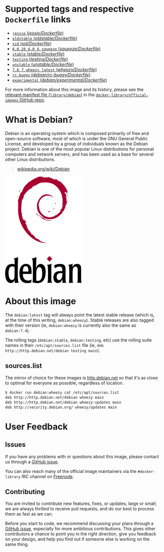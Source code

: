 # Supported tags and respective `Dockerfile` links

- [`jessie` (*jessie/Dockerfile*)](https://github.com/tianon/docker-brew-debian/blob/c126f932c08746c6be9b287d2f16d1257b6187ec/jessie/Dockerfile)
- [`oldstable` (*oldstable/Dockerfile*)](https://github.com/tianon/docker-brew-debian/blob/c126f932c08746c6be9b287d2f16d1257b6187ec/oldstable/Dockerfile)
- [`sid` (*sid/Dockerfile*)](https://github.com/tianon/docker-brew-debian/blob/c126f932c08746c6be9b287d2f16d1257b6187ec/sid/Dockerfile)
- [`6.0.10`, `6.0`, `6`, `squeeze` (*squeeze/Dockerfile*)](https://github.com/tianon/docker-brew-debian/blob/c126f932c08746c6be9b287d2f16d1257b6187ec/squeeze/Dockerfile)
- [`stable` (*stable/Dockerfile*)](https://github.com/tianon/docker-brew-debian/blob/c126f932c08746c6be9b287d2f16d1257b6187ec/stable/Dockerfile)
- [`testing` (*testing/Dockerfile*)](https://github.com/tianon/docker-brew-debian/blob/c126f932c08746c6be9b287d2f16d1257b6187ec/testing/Dockerfile)
- [`unstable` (*unstable/Dockerfile*)](https://github.com/tianon/docker-brew-debian/blob/c126f932c08746c6be9b287d2f16d1257b6187ec/unstable/Dockerfile)
- [`7.6`, `7`, `wheezy`, `latest` (*wheezy/Dockerfile*)](https://github.com/tianon/docker-brew-debian/blob/c126f932c08746c6be9b287d2f16d1257b6187ec/wheezy/Dockerfile)
- [`rc-buggy` (*debian/rc-buggy/Dockerfile*)](https://github.com/tianon/dockerfiles/blob/8c304e884f4b5b418dfdae524099ca6081a9c09a/debian/rc-buggy/Dockerfile)
- [`experimental` (*debian/experimental/Dockerfile*)](https://github.com/tianon/dockerfiles/blob/8c304e884f4b5b418dfdae524099ca6081a9c09a/debian/experimental/Dockerfile)

For more information about this image and its history, please see the [relevant
manifest file
(`library/debian`)](https://github.com/docker-library/official-images/blob/master/library/debian)
in the [`docker-library/official-images` GitHub
repo](https://github.com/docker-library/official-images).

# What is Debian?

Debian is an operating system which is composed primarily of free and
open-source software, most of which is under the GNU General Public License, and
developed by a group of individuals known as the Debian project. Debian is one
of the most popular Linux distributions for personal computers and network
servers, and has been used as a base for several other Linux distributions.

> [wikipedia.org/wiki/Debian](https://en.wikipedia.org/wiki/Debian)

![logo](https://raw.githubusercontent.com/docker-library/docs/master/debian/logo.png)

# About this image

The `debian:latest` tag will always point the latest stable release (which is,
at the time of this writing, `debian:wheezy`).  Stable releases are also tagged
with their version (ie, `debian:wheezy` is currently also the same as
`debian:7.4`).

The rolling tags (`debian:stable`, `debian:testing`, etc) use the rolling suite
names in their `/etc/apt/sources.list` file (ie, `deb
http://http.debian.net/debian testing main`).

## sources.list

The mirror of choice for these images is
[http.debian.net](http://http.debian.net) so that it's as close to optimal for
everyone as possible, regardless of location.

    $ docker run debian:wheezy cat /etc/apt/sources.list
    deb http://http.debian.net/debian wheezy main
    deb http://http.debian.net/debian wheezy-updates main
    deb http://security.debian.org/ wheezy/updates main

# User Feedback

## Issues

If you have any problems with or questions about this image, please contact us
 through a [GitHub issue](https://github.com/tianon/docker-brew-debian/issues).

You can also reach many of the official image maintainers via the
`#docker-library` IRC channel on [Freenode](https://freenode.net).

## Contributing

You are invited to contribute new features, fixes, or updates, large or small;
we are always thrilled to receive pull requests, and do our best to process them
as fast as we can.

Before you start to code, we recommend discussing your plans 
through a [GitHub issue](https://github.com/tianon/docker-brew-debian/issues), especially for more ambitious
contributions. This gives other contributors a chance to point you in the right
direction, give you feedback on your design, and help you find out if someone
else is working on the same thing.
